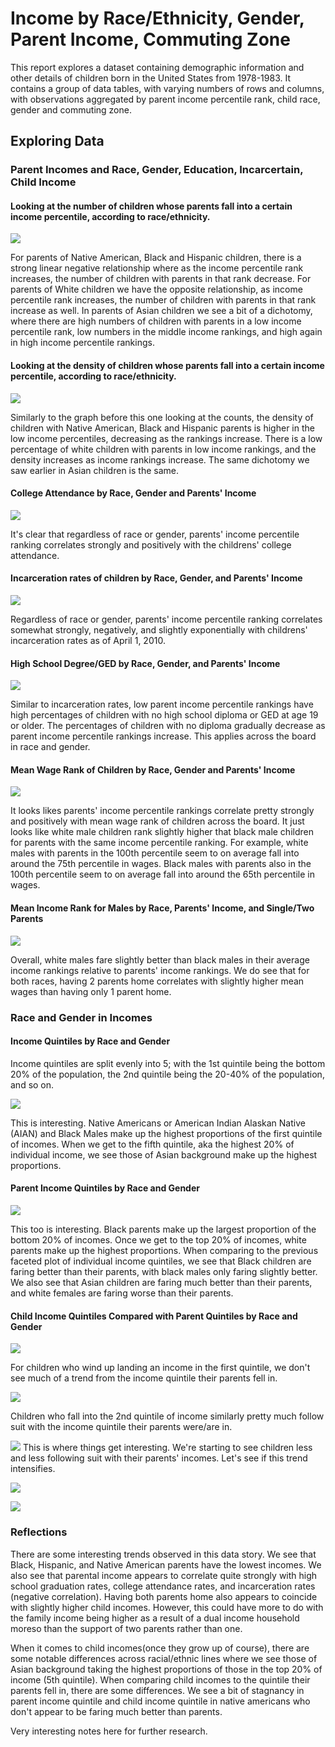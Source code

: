 Income by Race/Ethnicity, Gender, Parent Income, Commuting Zone
================

This report explores a dataset containing demographic information and other details of children born in the United States from 1978-1983. It contains a group of data tables, with varying numbers of rows and columns, with observations aggregated by parent income percentile rank, child race, gender and commuting zone.

Exploring Data
--------------

### Parent Incomes and Race, Gender, Education, Incarcertain, Child Income

#### Looking at the number of children whose parents fall into a certain income percentile, according to race/ethnicity.

![](EEO_race_files/figure-markdown_github/unnamed-chunk-6-1.png)

For parents of Native American, Black and Hispanic children, there is a strong linear negative relationship where as the income percentile rank increases, the number of children with parents in that rank decrease. For parents of White children we have the opposite relationship, as income percentile rank increases, the number of children with parents in that rank increase as well. In parents of Asian children we see a bit of a dichotomy, where there are high numbers of children with parents in a low income percentile rank, low numbers in the middle income rankings, and high again in high income percentile rankings.

#### Looking at the density of children whose parents fall into a certain income percentile, according to race/ethnicity.

![](EEO_race_files/figure-markdown_github/unnamed-chunk-7-1.png)

Similarly to the graph before this one looking at the counts, the density of children with Native American, Black and Hispanic parents is higher in the low income percentiles, decreasing as the rankings increase. There is a low percentage of white children with parents in low income rankings, and the density increases as income rankings increase. The same dichotomy we saw earlier in Asian children is the same.

#### College Attendance by Race, Gender and Parents' Income

![](EEO_race_files/figure-markdown_github/unnamed-chunk-8-1.png)

It's clear that regardless of race or gender, parents' income percentile ranking correlates strongly and positively with the childrens' college attendance.

#### Incarceration rates of children by Race, Gender, and Parents' Income

![](EEO_race_files/figure-markdown_github/unnamed-chunk-9-1.png)

Regardless of race or gender, parents' income percentile ranking correlates somewhat strongly, negatively, and slightly exponentially with childrens' incarceration rates as of April 1, 2010.

#### High School Degree/GED by Race, Gender, and Parents' Income

![](EEO_race_files/figure-markdown_github/unnamed-chunk-10-1.png)

Similar to incarceration rates, low parent income percentile rankings have high percentages of children with no high school diploma or GED at age 19 or older. The percentages of children with no diploma gradually decrease as parent income percentile rankings increase. This applies across the board in race and gender.

#### Mean Wage Rank of Children by Race, Gender and Parents' Income

![](EEO_race_files/figure-markdown_github/unnamed-chunk-11-1.png)

It looks likes parents' income percentile rankings correlate pretty strongly and positively with mean wage rank of children across the board. It just looks like white male children rank slightly higher that black male children for parents with the same income percentile ranking. For example, white males with parents in the 100th percentile seem to on average fall into around the 75th percentile in wages. Black males with parents also in the 100th percentile seem to on average fall into around the 65th percentile in wages.

#### Mean Income Rank for Males by Race, Parents' Income, and Single/Two Parents

![](EEO_race_files/figure-markdown_github/unnamed-chunk-12-1.png)

Overall, white males fare slightly better than black males in their average income rankings relative to parents' income rankings. We do see that for both races, having 2 parents home correlates with slightly higher mean wages than having only 1 parent home.

### Race and Gender in Incomes

#### Income Quintiles by Race and Gender

Income quintiles are split evenly into 5; with the 1st quintile being the bottom 20% of the population, the 2nd quintile being the 20-40% of the population, and so on.

![](EEO_race_files/figure-markdown_github/unnamed-chunk-14-1.png)

This is interesting. Native Americans or American Indian Alaskan Native (AIAN) and Black Males make up the highest proportions of the first quintile of incomes. When we get to the fifth quintile, aka the highest 20% of individual income, we see those of Asian background make up the highest proportions.

#### Parent Income Quintiles by Race and Gender

![](EEO_race_files/figure-markdown_github/unnamed-chunk-16-1.png)

This too is interesting. Black parents make up the largest proportion of the bottom 20% of incomes. Once we get to the top 20% of incomes, white parents make up the highest proportions. When comparing to the previous faceted plot of individual income quintiles, we see that Black children are faring better than their parents, with black males only faring slightly better. We also see that Asian children are faring much better than their parents, and white females are faring worse than their parents.

#### Child Income Quintiles Compared with Parent Quintiles by Race and Gender

![](EEO_race_files/figure-markdown_github/unnamed-chunk-18-1.png)

For children who wind up landing an income in the first quintile, we don't see much of a trend from the income quintile their parents fell in.

![](EEO_race_files/figure-markdown_github/unnamed-chunk-20-1.png)

Children who fall into the 2nd quintile of income similarly pretty much follow suit with the income quintile their parents were/are in.

![](EEO_race_files/figure-markdown_github/unnamed-chunk-22-1.png) This is where things get interesting. We're starting to see children less and less following suit with their parents' incomes. Let's see if this trend intensifies.

![](EEO_race_files/figure-markdown_github/unnamed-chunk-24-1.png)

![](EEO_race_files/figure-markdown_github/unnamed-chunk-26-1.png)

### Reflections

There are some interesting trends observed in this data story. We see that Black, Hispanic, and Native American parents have the lowest incomes. We also see that parental income appears to correlate quite strongly with high school graduation rates, college attendance rates, and incarceration rates (negative correlation). Having both parents home also appears to coincide with slightly higher child incomes. However, this could have more to do with the family income being higher as a result of a dual income household moreso than the support of two parents rather than one.

When it comes to child incomes(once they grow up of course), there are some notable differences across racial/ethnic lines where we see those of Asian background taking the highest proportions of those in the top 20% of income (5th quintile). When comparing child incomes to the quintile their parents fell in, there are some differences. We see a bit of stagnancy in parent income quintile and child income quintile in native americans who don't appear to be faring much better than parents.

Very interesting notes here for further research.
